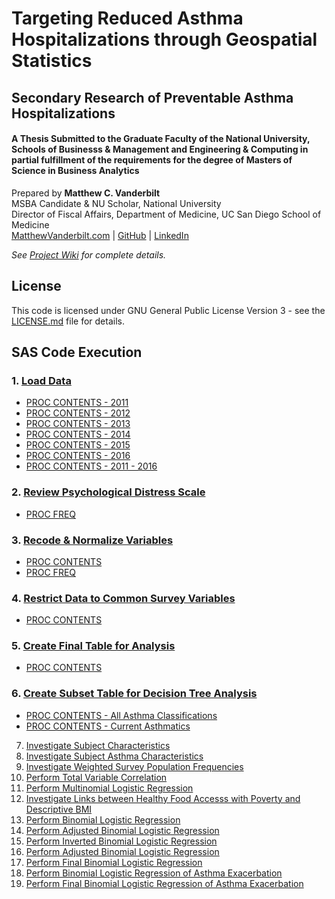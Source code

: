 # Targeting Reduced Asthma Hospitalizations through Geospatial Statistics
## Secondary Research of Preventable Asthma Hospitalizations
#### A Thesis Submitted to the Graduate Faculty of the National University, Schools of Businesss & Management and Engineering & Computing in partial fulfillment of the requirements for the degree of Masters of Science in Business Analytics

Prepared by **Matthew C. Vanderbilt**  
MSBA Candidate & NU Scholar, National University  
Director of Fiscal Affairs, Department of Medicine, UC San Diego School of Medicine  
[MatthewVanderbilt.com](https://matthewvanderbilt.com) | [GitHub](https://github.com/mcvanderbilt) | [LinkedIn](https://linkedin.com/in/vanderbilt)

*See [Project Wiki](https://github.com/mcvanderbilt/Preventable-Asthma-Hospitalizations/wiki) for complete details.*

## License
This code is licensed under GNU General Public License Version 3 - see the [LICENSE.md](LICENSE.md) file for details.

## SAS Code Execution
### 1. [Load Data](CHIS_10_LoadData.sas)
* [PROC CONTENTS - 2011](CHIS_10_LoadData_PROC_CONTENTS-2011.pdf)
* [PROC CONTENTS - 2012](CHIS_10_LoadData_PROC_CONTENTS-2012.pdf)
* [PROC CONTENTS - 2013](CHIS_10_LoadData_PROC_CONTENTS-2013.pdf)
* [PROC CONTENTS - 2014](CHIS_10_LoadData_PROC_CONTENTS-2014.pdf)
* [PROC CONTENTS - 2015](CHIS_10_LoadData_PROC_CONTENTS-2015.pdf)
* [PROC CONTENTS - 2016](CHIS_10_LoadData_PROC_CONTENTS-2016.pdf)
* [PROC CONTENTS - 2011 - 2016](CHIS_10_LoadData_PROC-CONTENTS.pdf)

### 2. [Review Psychological Distress Scale](CHIS_11_DSTRSYR.sas)
* [PROC FREQ](CHIS_11_DSTRSYR_PROC-FREQ.pdf)

### 3. [Recode & Normalize Variables](CHIS/CHIS_15_Recoding.sas)
* [PROC CONTENTS](CHIS_15_Recoding_PROC-CONTENTS.pdf)
* [PROC FREQ](CHIS_15_Recoding_PROC-FREQ.pdf)

### 4. [Restrict Data to Common Survey Variables](CHIS/CHIS_20_ComVars.sas)
* [PROC CONTENTS](CHIS_20_ComVars_PROC-CONTENTS.pdf)

### 5. [Create Final Table for Analysis](CHIS/CHIS_30_FinalData.sas)
* [PROC CONTENTS](CHIS_30_FinalData_PROC-CONTENTS.pdf)

### 6. [Create Subset Table for Decision Tree Analysis](CHIS/CHIS_35_MinerDS.sas)
* [PROC CONTENTS - All Asthma Classifications](CHIS_35_MinerDS_PROC-CONTENTS-EM-All.pdf)
* [PROC CONTENTS - Current Asthmatics](CHIS_35_MinerDS_PROC-CONTENTS-EM-CurrAsth.pdf)

7. [Investigate Subject Characteristics](CHIS/CHIS_40_SubjectChar.sas)
8. [Investigate Subject Asthma Characteristics](CHIS/CHIS_45_AsthmaChar.sas)
9. [Investigate Weighted Survey Population Frequencies](CHIS/CHIS_50_EDA.sas)
10. [Perform Total Variable Correlation](CHIS/CHIS_55_Corr.sas)
11. [Perform Multinomial Logistic Regression](CHIS/CHIS_60_Regression.sas)
12. [Investigate Links between Healthy Food Accesss with Poverty and Descriptive BMI](CHIS/CHIS_61_PovFood.sas)
13. [Perform Binomial Logistic Regression](CHIS/CHIS_70_BinomRegress.sas)
14. [Perform Adjusted Binomial Logistic Regression](CHIS/CHIS_71_BinomRegress.sas)
15. [Perform Inverted Binomial Logistic Regression](CHIS/CHIS_72_BinomRegress.sas)
16. [Perform Adjusted Binomial Logistic Regression](CHIS/CHIS_73_BinomRegress.sas)
17. [Perform Final Binomial Logistic Regression](CHIS/CHIS_74_BinomRegress.sas)
18. [Perform Binomial Logistic Regression of Asthma Exacerbation](CHIS/CHIS_80_Exacerbations)
19. [Perform Final Binomial Logistic Regression of Asthma Exacerbation](CHIS/CHIS_81_Exacerbations)
